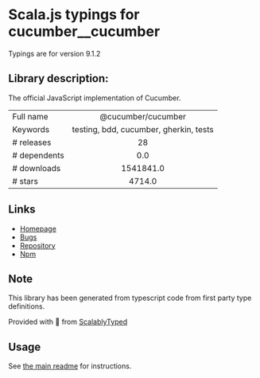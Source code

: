 
# Scala.js typings for cucumber__cucumber

Typings are for version 9.1.2

## Library description:
The official JavaScript implementation of Cucumber.

|                    |                 |
| ------------------ | :-------------: |
| Full name          | @cucumber/cucumber |
| Keywords           | testing, bdd, cucumber, gherkin, tests |
| # releases         | 28 |
| # dependents       | 0.0 |
| # downloads        | 1541841.0 |
| # stars            | 4714.0 |

## Links
- [Homepage](https://github.com/cucumber/cucumber-js)
- [Bugs](https://github.com/cucumber/cucumber-js/issues)
- [Repository](https://github.com/cucumber/cucumber-js)
- [Npm](https://www.npmjs.com/package/%40cucumber%2Fcucumber)
    


## Note
This library has been generated from typescript code from first party type definitions.

Provided with :purple_heart: from [ScalablyTyped](https://github.com/oyvindberg/ScalablyTyped)

## Usage
See [the main readme](../../readme.md) for instructions.


